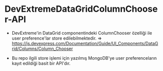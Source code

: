 # DevExtremeDataGridColumnChooser-API

* DevExtreme'in DataGrid componentindeki ColumnChooser özelliği ile user preference'lar store edilebilmektedir. => https://js.devexpress.com/Documentation/Guide/UI_Components/DataGrid/Columns/Column_Chooser

* Bu repo ilgili store işlemi için yazılmış MongoDB'ye user preferenceların kayıt edildiği basit bir API'dır. 
